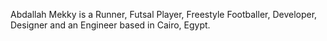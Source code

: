 Abdallah Mekky is a Runner, Futsal Player, Freestyle Footballer, Developer, Designer and an Engineer based in Cairo, Egypt.
